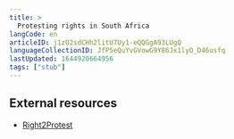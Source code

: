 ```yaml
---
title: >
  Protesting rights in South Africa
langCode: en
articleID: j1zO2sdCHh2litU7Uy1-eQQGgA93LUgQ
languageCollectionID: JfP5eQuYvGVowG9Y86Jx1lyO_D46usfq
lastUpdated: 1644920664956
tags: ["stub"]
---
```


## External resources

-   [Right2Protest](https://www.r2p.org.za)